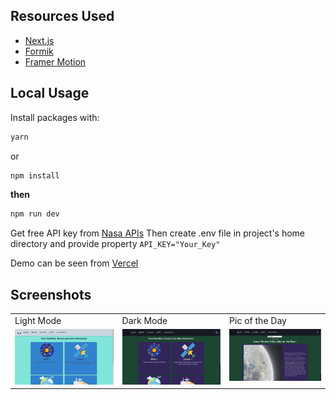 ## Resources Used
- [Next.js](https://nextjs.org/)
- [Formik](https://formik.org/)
- [Framer Motion](https://www.framer.com/motion/)

## Local Usage
Install packages with:

```sh
yarn
```

or

```sh
npm install
```

**then**

```sh
npm run dev
```

Get free API key from [Nasa APIs](https://api.nasa.gov/)
Then create .env file in project's home directory and provide property `API_KEY="Your_Key"`

Demo can be seen from [Vercel](https://nasa-app-lilac.vercel.app/)

## Screenshots
<table>
  <tr>
    <td>Light Mode</td>
    <td>Dark Mode</td>
    <td>Pic of the Day</td>
  </tr>
  <tr>
    <td valign="top"><img src="public/lightmode.png"></td>
    <td valign="top"><img src="public/darkmode.png"></td>
    <td valign="top"><img src="public/picofday.png"></td>
  </tr>
 </table>
